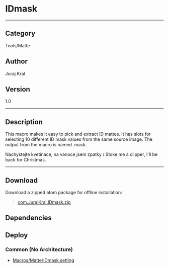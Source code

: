 # IDmask
___

## Category
Tools/Matte

## Author
Juraj Kral

## Version
1.0

___

## Description
<p>This macro makes it easy to pick and extract ID mattes. It has slots for selecting 10 different ID mask values from the same source image. The output from the macro is named .mask.</p>

<p>Nachystejte kvetinace, na vanoce jsem zpatky / Stoke me a clipper, I'll be back for Christmas.</p>

___

## Download

Download a zipped atom package for offline installation:
> [com.JurajKral.IDmask.zip](https://gitlab.com/WeSuckLess/Reactor/-/archive/master/Reactor-master.zip?path=Atoms/com.JurajKral.IDmask)  

## Dependencies

## Deploy

### Common (No Architecture)

<ul>
<li><a href="https://gitlab.com/WeSuckLess/Reactor/-/blob/master/Atoms/com.JurajKral.IDmask/Macros/Matte/IDmask.setting?ref_type=heads">Macros/Matte/IDmask.setting</a></li>
</ul>
